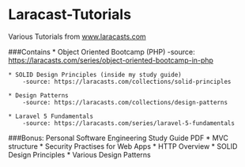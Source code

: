 # Laracast-Tutorials
Various Tutorials from www.laracasts.com 

###Contains 
	* Object Oriented Bootcamp (PHP)
		-source: https://laracasts.com/series/object-oriented-bootcamp-in-php
	
	* SOLID Design Principles (inside my study guide) 
		-source: https://laracasts.com/collections/solid-principles
	
	* Design Patterns 
		-source: https://laracasts.com/collections/design-patterns

	* Laravel 5 Fundamentals
		-source: https://laracasts.com/series/laravel-5-fundamentals

###Bonus:
	Personal Software Engineering Study Guide PDF
		* MVC structure
		* Security Practises for Web Apps
		* HTTP Overview
		* SOLID Design Principles
		* Various Design Patterns
